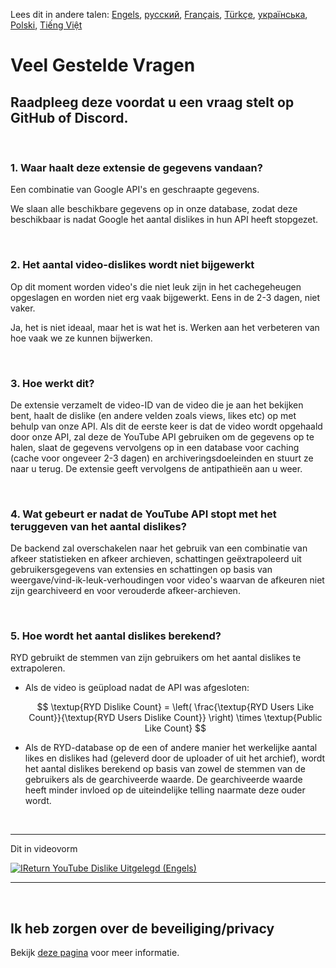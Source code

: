 Lees dit in andere talen: [Engels](FAQ.md), [русский](FAQru.md), [Français](FAQfr.md), [Türkçe](FAQtr.md), [українська](FAQuk.md), [Polski](FAQpl.md), [Tiếng Việt](FAQvi.md)

# Veel Gestelde Vragen

## Raadpleeg deze voordat u een vraag stelt op GitHub of Discord.

<br>

### **1. Waar haalt deze extensie de gegevens vandaan?**

Een combinatie van Google API's en geschraapte gegevens.

We slaan alle beschikbare gegevens op in onze database, zodat deze beschikbaar is nadat Google het aantal dislikes in hun API heeft stopgezet.

<br>

### **2. Het aantal video-dislikes wordt niet bijgewerkt**

Op dit moment worden video's die niet leuk zijn in het cachegeheugen opgeslagen en worden niet erg vaak bijgewerkt. Eens in de 2-3 dagen, niet vaker.

Ja, het is niet ideaal, maar het is wat het is. Werken aan het verbeteren van hoe vaak we ze kunnen bijwerken.

<br>

### **3. Hoe werkt dit?**

De extensie verzamelt de video-ID van de video die je aan het bekijken bent, haalt de dislike (en andere velden zoals views, likes etc) op met behulp van onze API. Als dit de eerste keer is dat de video wordt opgehaald door onze API, zal deze de YouTube API gebruiken om de gegevens op te halen, slaat de gegevens vervolgens op in een database voor caching (cache voor ongeveer 2-3 dagen) en archiveringsdoeleinden en stuurt ze naar u terug. De extensie geeft vervolgens de antipathieën aan u weer.

<br>

### **4. Wat gebeurt er nadat de YouTube API stopt met het teruggeven van het aantal dislikes?**

De backend zal overschakelen naar het gebruik van een combinatie van afkeer statistieken en afkeer archieven, schattingen geëxtrapoleerd uit gebruikersgegevens van extensies en schattingen op basis van weergave/vind-ik-leuk-verhoudingen voor video's waarvan de afkeuren niet zijn gearchiveerd en voor verouderde afkeer-archieven.

<br>

### **5. Hoe wordt het aantal dislikes berekend?**

RYD gebruikt de stemmen van zijn gebruikers om het aantal dislikes te extrapoleren.

- Als de video is geüpload nadat de API was afgesloten:

  $$ \textup{RYD Dislike Count} = \left( \frac{\textup{RYD Users Like Count}}{\textup{RYD Users Dislike Count}} \right) \times \textup{Public Like Count} $$

- Als de RYD-database op de een of andere manier het werkelijke aantal likes en dislikes had (geleverd door de uploader of uit het archief), wordt het aantal dislikes berekend op basis van zowel de stemmen van de gebruikers als de gearchiveerde waarde. De gearchiveerde waarde heeft minder invloed op de uiteindelijke telling naarmate deze ouder wordt.

<br>

---

Dit in videovorm

[![IReturn YouTube Dislike Uitgelegd (Engels)](https://yt-embed.herokuapp.com/embed?v=GSmmtv-0yYQ)](https://www.youtube.com/watch?v=GSmmtv-0yYQ)

---

<br>

## Ik heb zorgen over de beveiliging/privacy

Bekijk [deze pagina](SECURITY-FAQnl.md) voor meer informatie.
